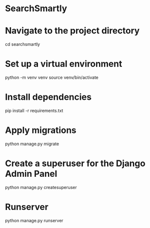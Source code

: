 # SearchSmartly

# Navigate to the project directory
cd searchsmartly

# Set up a virtual environment
python -m venv venv
source venv/bin/activate

# Install dependencies
pip install -r requirements.txt

# Apply migrations
python manage.py migrate

# Create a superuser for the Django Admin Panel
python manage.py createsuperuser

# Runserver
python manage.py runserver